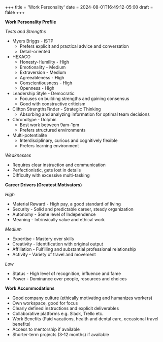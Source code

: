 +++
title = 'Work Personality'
date = 2024-08-01T16:49:12-05:00
draft = false
+++

**Work Personality Profile**

*Tests and Strengths*
- Myers Briggs - ISTP
	- Prefers explicit and practical advice and conversation
	- Detail-oriented
- HEXACO
	- Honesty-Humility - High
	- Emotionality - Medium
	- Extraversion - Medium
	- Agreeableness - High
	- Conscientiousness - High
	- Openness - High
- Leadership Style - Democratic
	- Focuses on building strengths and gaining consensus
    - Good with constructive criticism
- Clifton StrengthsFinder - Strategic Thinking
	- Absorbing and analyzing information for optimal team decisions
- Chronotype - Dolphin
	- Best work between 9am-1pm
	- Prefers structured environments
- Multi-potentialite
	- Interdisciplinary, curious and cognitively flexible
	- Prefers learning environment

*Weaknesses*
- Requires clear instruction and communication
- Perfectionistic, gets lost in details
- Difficulty with excessive multi-tasking


**Career Drivers (Greatest Motivators)**

*High*
- Material Reward - High pay, a good standard of living
- Security - Solid and predictable career, steady organization
- Autonomy - Some level of Independence
- Meaning - Intrinsically value and ethical work

*Medium*
- Expertise - Mastery over skills
- Creativity - Identification with original output
- Affiliation - Fulfilling and substantial professional relationship
- Activity - Variety of travel and movement

*Low*
- Status - High level of recognition, influence and fame
- Power - Dominance over people, resources and choices


**Work Accommodations**

- Good company culture (ethically motivating and humanizes workers)
- Own workspace, good for focus
- Clearly defined instructions and explicit deliverables
- Collaborative platforms e.g. Slack, Trello etc.
- Work Benefits (Paid vacations, health and dental care, occasional travel benefits)
- Access to mentorship if available
- Shorter-term projects (3-12 months) if available